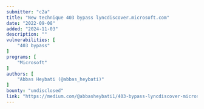 ```yaml
---
submitter: "c2a"
title: "New technique 403 bypass lyncdiscover.microsoft.com"
date: "2022-09-08"
added: "2024-11-03"
description: ""
vulnerabilities: [
    "403 bypass"
]
programs: [
    "Microsoft"
]
authors: [
    "Abbas Heybati (@abbas_heybati)"
]
bounty: "undisclosed"
link: "https://medium.com/@abbasheybati1/403-bypass-lyncdiscover-microsoft-com-db2778458c33"
---
```




